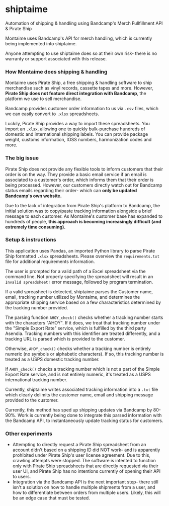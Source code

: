 # shiptaime
Automation of shipping &amp; handling using Bandcamp's Merch Fullfillment API &amp; Pirate Ship

Montaime uses Bandcamp's API for merch handling, which is currently being implemented into shiptaime. 

Anyone attempting to use shiptaime does so at their own risk- there is no warranty or support associated with this 
release.

### How Montaime does shipping & handling
Montaime uses Pirate Ship, a free shipping & handling software to ship merchandise such as vinyl records, cassette tapes
and more. However, **Pirate Ship does not feature direct integration with Bandcamp**, the platform we use to sell 
merchandise.

Bandcamp provides customer order information to us via `.csv` files, which we can easily convert to `.xlsx` spreadsheets. 

Luckily, Pirate Ship provides a way to import these spreadsheets. You import an `.xlsx`, allowing one to
quickly bulk-purchase hundreds of domestic and international shipping labels. You can provide package weight, customs
information, IOSS numbers, harmonization codes and more.

### The big issue
Pirate Ship does not provide any flexible tools to inform customers that their order is on the way. They provide a basic
email service if an email is associated to a customer's order, which informs them that their order is being processed. 
However, our customers directly watch out for Bandcamp status emails regarding their order- which can **only be updated 
Bandcamp's own website.**

Due to the lack of integration from Pirate Ship's platform to Bandcamp, the initial solution was to copy/paste tracking 
information alongside a brief message to each customer. As Montaime's customer base has expanded to hundreds of people, 
**this approach is becoming increasingly difficult (and extremely time consuming).**

### Setup & instructions 
This application uses Pandas, an imported Python library to parse Pirate Ship formatted `.xlsx` spreadsheets. Please
overview the `requirements.txt` file for additional requirements information.

The user is prompted for a valid path of a Excel spreadsheet via the command line. Not properly specifying the spreadsheet
will result in an `Invalid spreadsheet!` error message, followed by program termination.

If a valid spreasheet is detected, shiptaime parses the Customer name, email, tracking number utilized by Montaime, and determines the appropriate shipping service
based on a few characteristics determined by the tracking number provided.

The parsing function `AHOY_check()` checks whether a tracking number starts with the characters "AHOY". If it does,
we treat that tracking number under the "Simple Export Rate" service, which is fulfilled by the third party Asendia. 
Tracking numbers with this identifier are treated differently, and a tracking URL is parsed which is 
provided to the customer.

Otherwise, `AHOY_check()` checks whether a tracking number is entirely numeric (no symbols or alphabetic characters). If
so, this tracking number is treated as a USPS domestic tracking number.

If `AHOY_check()` checks a tracking number which is not a part of the Simple Export Rate service, and is not entirely
numeric, it's treated as a USPS international tracking number.

Currently, shiptaime writes associated tracking information into a `.txt` file which clearly delimits the customer name,
email and shipping message provided to the customer.

Currently, this method has sped up shipping updates via Bandcamp by 80-90%. 
Work is currently being done to integrate this parsed information with the Bandcamp API, to instantaneously update 
tracking status for customers.

### Other experiments 
- Attempting to directly request a Pirate Ship spreadsheet from an account didn't based on a shipping ID did NOT work- 
and is apparently prohibited under Pirate Ship's user license agreement. Due to this, crawling attempts were stopped. 
The software is intented to function only with Pirate Ship spreadsheets that are directly requested via their user UI, and Pirate Ship has no intentions
currently of opening their API to users.
- Integration via the Bandcamp API is the next important step- there still isn't a solution on how to handle multiple shipments
from a user, and how to differentiate between orders from multiple users. Likely, this will be an edge case that must be tested.